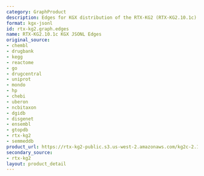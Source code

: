 ```yaml
---
category: GraphProduct
description: Edges for KGX distribution of the RTX-KG2 (RTX-KG2.10.1c)
format: kgx-jsonl
id: rtx-kg2.graph.edges
name: RTX-KG2.10.1c KGX JSONL Edges
original_source:
- chembl
- drugbank
- kegg
- reactome
- go
- drugcentral
- uniprot
- mondo
- hp
- chebi
- uberon
- ncbitaxon
- dgidb
- disgenet
- ensembl
- gtopdb
- rtx-kg2
- semmeddb
product_url: https://rtx-kg2-public.s3.us-west-2.amazonaws.com/kg2c-2.10.1-v1.0-edges.jsonl.gz
secondary_source:
- rtx-kg2
layout: product_detail
---
```

